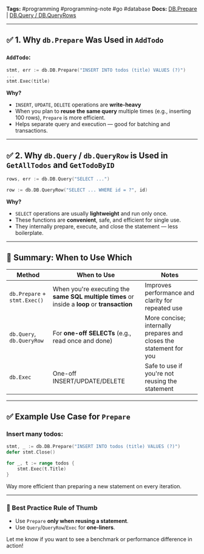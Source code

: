 **Tags:**
#programming #programming-note #go #database 
**Docs:**
[DB.Prepare](https://pkg.go.dev/database/sql#DB.Prepare) | [DB.Query / DB.QueryRows](https://pkg.go.dev/database/sql#DB.Query)

---

## ✅ 1. Why `db.Prepare` Was Used in `AddTodo`

### `AddTodo`:

```go
stmt, err := db.DB.Prepare("INSERT INTO todos (title) VALUES (?)")
...
stmt.Exec(title)
```

**Why?**

* `INSERT`, `UPDATE`, `DELETE` operations are **write-heavy**
* When you plan to **reuse the same query** multiple times (e.g., inserting 100 rows), `Prepare` is more efficient.
* Helps separate query and execution — good for batching and transactions.

---

## ✅ 2. Why `db.Query` / `db.QueryRow` is Used in `GetAllTodos` and `GetTodoByID`

```go
rows, err := db.DB.Query("SELECT ...")
```

```go
row := db.DB.QueryRow("SELECT ... WHERE id = ?", id)
```

**Why?**

* `SELECT` operations are usually **lightweight** and run only once.
* These functions are **convenient**, safe, and efficient for single use.
* They internally prepare, execute, and close the statement — less boilerplate.

---

## 🧠 Summary: When to Use Which

| Method                       | When to Use                                                                                   | Notes                                                              |
| ---------------------------- | --------------------------------------------------------------------------------------------- | ------------------------------------------------------------------ |
| `db.Prepare` + `stmt.Exec()` | When you're executing the **same SQL multiple times** or inside a **loop** or **transaction** | Improves performance and clarity for repeated use                  |
| `db.Query`, `db.QueryRow`    | For **one-off SELECTs** (e.g., read once and done)                                            | More concise; internally prepares and closes the statement for you |
| `db.Exec`                    | One-off INSERT/UPDATE/DELETE                                                                  | Safe to use if you're not reusing the statement                    |

---

## ✅ Example Use Case for `Prepare`

### Insert many todos:

```go
stmt, _ := db.DB.Prepare("INSERT INTO todos (title) VALUES (?)")
defer stmt.Close()

for _, t := range todos {
    stmt.Exec(t.Title)
}
```

Way more efficient than preparing a new statement on every iteration.

---

### 🚀 Best Practice Rule of Thumb

* Use `Prepare` **only when reusing a statement**.
* Use `Query`/`QueryRow`/`Exec` for **one-liners**.

Let me know if you want to see a benchmark or performance difference in action!
